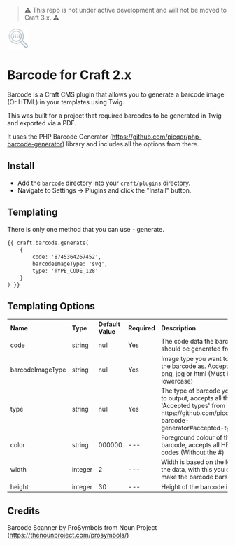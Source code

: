 > ⚠️ This repo is not under active development and will not be moved to Craft 3.x. ⚠️

<img src="https://github.com/bymayo/barcode/raw/master/screenshots/icon.png" width="50">

# Barcode for Craft 2.x

Barcode is a Craft CMS plugin that allows you to generate a barcode image (Or HTML) in your templates using Twig. 

This was built for a project that required barcodes to be generated in Twig and exported via a PDF.

It uses the PHP Barcode Generator (https://github.com/picqer/php-barcode-generator) library and includes all the options from there.

## Install

- Add the `barcode` directory into your `craft/plugins` directory.
- Navigate to Settings -> Plugins and click the "Install" button.

## Templating

There is only one method that you can use - generate. 

```
{{ craft.barcode.generate(
	{
		code: '8745364267452',
		barcodeImageType: 'svg',
		type: 'TYPE_CODE_128'
	}
) }}
```

## Templating Options

<table>
	<tr>
		<td><strong>Name</strong></td>
		<td><strong>Type</strong></td>
		<td><strong>Default Value</strong></td>
		<td><strong>Required</strong></td>
		<td><strong>Description</strong></td>
	</tr>
	<tr>
		<td>code</td>
		<td>string</td>
		<td>null</td>
		<td>Yes</td>
		<td>The code data the barcode should be generated from.</td>
	</tr>
	<tr>
		<td>barcodeImageType</td>
		<td>string</td>
		<td>null</td>
		<td>Yes</td>
		<td>Image type you want to output the barcode as. Accepts svg, png, jpg or html (Must be lowercase)</td>
	</tr>
	<tr>
		<td>type</td>
		<td>string</td>
		<td>null</td>
		<td>Yes</td>
		<td>The type of barcode you want to output, accepts all the 'Accepted types' from https://github.com/picqer/php-barcode-generator#accepted-types.</td>
	</tr>
	<tr>
		<td>color</td>
		<td>string</td>
		<td>000000</td>
		<td>---</td>
		<td>Foreground colour of the barcode, accepts all HEX codes (Without the #)</td>
	</tr>
	<tr>
		<td>width</td>
		<td>integer</td>
		<td>2</td>
		<td>---</td>
		<td>Width is based on the length of the data, with this you can make the barcode bars wider.</td>
	</tr>
	<tr>
		<td>height</td>
		<td>integer</td>
		<td>30</td>
		<td>---</td>
		<td>Height of the barcode in pixels.</td>
	</tr>
</table>

## Credits

Barcode Scanner by ProSymbols from Noun Project (https://thenounproject.com/prosymbols/)
